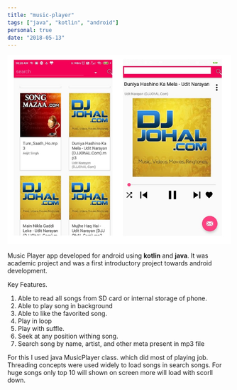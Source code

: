 ```yaml
---
title: "music-player"
tags: ["java", "kotlin", "android"]
personal: true
date: "2018-05-13"
---
```

![alt text](music-player-photo.jpeg )

Music Player app developed for android using **kotlin** and **java**. It was academic project and was a first introductory project towards android development.

Key Features. 
1. Able to read all songs from SD card or internal storage of phone.
2. Able to play song in background
3. Able to like the favorited song.
4. Play in loop
5. Play with suffle. 
6. Seek at any position withing song.
7. Search song by name, artist, and other meta present in mp3 file

For this I used java MusicPlayer class. which did most of playing job. Threading concepts were used widely to load songs in search songs. For huge songs only top 10 will shown on screen more will load with scorll down.
